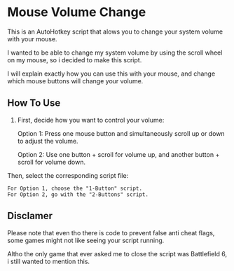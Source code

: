 # Mouse Volume Change

This is an AutoHotkey script that alows you to change your system volume with your mouse.

I wanted to be able to change my system volume by using the scroll wheel on my mouse, so i decided to make this script.

I will explain exactly how you can use this with your mouse, and change which mouse buttons will change your volume.

## How To Use
1. First, decide how you want to control your volume:

    Option 1: Press one mouse button and simultaneously scroll up or down to adjust the volume.
   
    Option 2: Use one button + scroll for volume up, and another button + scroll for volume down.

Then, select the corresponding script file:

    For Option 1, choose the "1-Button" script.
    For Option 2, go with the "2-Buttons" script.



## Disclamer
Please note that even tho there is code to prevent false anti cheat flags, some games might not like seeing your script running.

Altho the only game that ever asked me to close the script was Battlefield 6, i still wanted to mention this.
